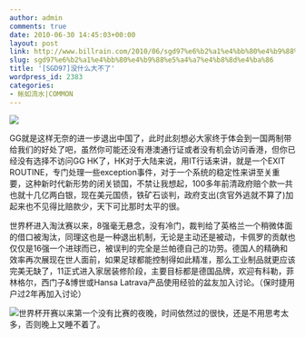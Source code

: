 ```yaml
---
author: admin
comments: true
date: 2010-06-30 14:45:03+00:00
layout: post
link: http://www.billrain.com/2010/06/sgd97%e6%b2%a1%e4%bb%80%e4%b9%88%e5%a4%a7%e4%b8%8d%e4%ba%86/
slug: sgd97%e6%b2%a1%e4%bb%80%e4%b9%88%e5%a4%a7%e4%b8%8d%e4%ba%86
title: '[SGD97]没什么大不了'
wordpress_id: 2383
categories:
- 帐如流水|COMMON
---
```


[![](http://www.billrain.com/wp-content/uploads/2010/06/GG.jpg)](http://www.billrain.com/wp-content/uploads/2010/06/GG.jpg)

GG就是这样无奈的进一步退出中国了，此时此刻想必大家终于体会到一国两制带给我们的好处了吧，虽然你可能还没有港澳通行证或者没有机会访问香港，但你已经没有选择不访问GG HK了，HK对于大陆来说，用IT行话来讲，就是一个EXIT ROUTINE，专门处理一些exception事件，对于一个系统的稳定性来讲至关重要，这种新时代新形势的闭关锁国，不禁让我想起，100多年前清政府赔个款一共也就十几亿两白银，现在美元国债，铁矿石谈判，政府支出(贪官外逃就不算了)加起来也不见得比赔款少，天下可比那时太平的很。

世界杯进入淘汰赛以来，8强毫无悬念，没有冷门，裁判给了英格兰一个稍微体面的借口被淘汰，同理这也是一种退出机制，无论是主动还是被动，卡佩罗的贡献也仅仅是16强一个进球而已，被误判的完全是兰帕德自己的功劳。德国人的精确和效率再次展现在世人面前，如果足球都能控制得如此精准，那么工业制品就更应该完美无缺了，11正式进入家居装修阶段，主要目标都是德国品牌，欢迎有科勒，菲林格尔，西门子&博世或Hansa Latrava产品使用经验的盆友加入讨论。（保时捷用户过2年再加入讨论）

[![](http://www.billrain.com/wp-content/uploads/2010/06/awesome-faucet2.jpg)](http://www.billrain.com/wp-content/uploads/2010/06/awesome-faucet2.jpg)世界杯开赛以来第一个没有比赛的夜晚，时间依然过的很快，还是不用思考太多，否则晚上又睡不着了。

